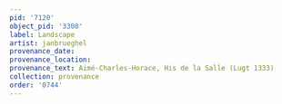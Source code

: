 ```yaml
---
pid: '7120'
object_pid: '3308'
label: Landscape
artist: janbrueghel
provenance_date:
provenance_location:
provenance_text: Aimé-Charles-Horace, His de la Salle (Lugt 1333)
collection: provenance
order: '0744'
---
```

